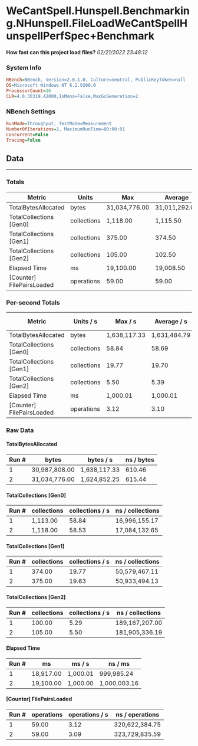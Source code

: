 ﻿# WeCantSpell.Hunspell.Benchmarking.NHunspell.FileLoadWeCantSpellHunspellPerfSpec+Benchmark
__How fast can this project load files?__
_02/21/2022 23:48:12_
### System Info
```ini
NBench=NBench, Version=2.0.1.0, Culture=neutral, PublicKeyToken=null
OS=Microsoft Windows NT 6.2.9200.0
ProcessorCount=16
CLR=4.0.30319.42000,IsMono=False,MaxGcGeneration=2
```

### NBench Settings
```ini
RunMode=Throughput, TestMode=Measurement
NumberOfIterations=2, MaximumRunTime=00:00:01
Concurrent=False
Tracing=False
```

## Data
-------------------

### Totals
|          Metric |           Units |             Max |         Average |             Min |          StdDev |
|---------------- |---------------- |---------------- |---------------- |---------------- |---------------- |
|TotalBytesAllocated |           bytes |   31,034,776.00 |   31,011,292.00 |   30,987,808.00 |       33,211.39 |
|TotalCollections [Gen0] |     collections |        1,118.00 |        1,115.50 |        1,113.00 |            3.54 |
|TotalCollections [Gen1] |     collections |          375.00 |          374.50 |          374.00 |            0.71 |
|TotalCollections [Gen2] |     collections |          105.00 |          102.50 |          100.00 |            3.54 |
|    Elapsed Time |              ms |       19,100.00 |       19,008.50 |       18,917.00 |          129.40 |
|[Counter] FilePairsLoaded |      operations |           59.00 |           59.00 |           59.00 |            0.00 |

### Per-second Totals
|          Metric |       Units / s |         Max / s |     Average / s |         Min / s |      StdDev / s |
|---------------- |---------------- |---------------- |---------------- |---------------- |---------------- |
|TotalBytesAllocated |           bytes |    1,638,117.33 |    1,631,484.79 |    1,624,852.25 |        9,379.83 |
|TotalCollections [Gen0] |     collections |           58.84 |           58.69 |           58.53 |            0.21 |
|TotalCollections [Gen1] |     collections |           19.77 |           19.70 |           19.63 |            0.10 |
|TotalCollections [Gen2] |     collections |            5.50 |            5.39 |            5.29 |            0.15 |
|    Elapsed Time |              ms |        1,000.01 |        1,000.01 |        1,000.00 |            0.01 |
|[Counter] FilePairsLoaded |      operations |            3.12 |            3.10 |            3.09 |            0.02 |

### Raw Data
#### TotalBytesAllocated
|           Run # |           bytes |       bytes / s |      ns / bytes |
|---------------- |---------------- |---------------- |---------------- |
|               1 |   30,987,808.00 |    1,638,117.33 |          610.46 |
|               2 |   31,034,776.00 |    1,624,852.25 |          615.44 |

#### TotalCollections [Gen0]
|           Run # |     collections | collections / s |ns / collections |
|---------------- |---------------- |---------------- |---------------- |
|               1 |        1,113.00 |           58.84 |   16,996,155.17 |
|               2 |        1,118.00 |           58.53 |   17,084,132.65 |

#### TotalCollections [Gen1]
|           Run # |     collections | collections / s |ns / collections |
|---------------- |---------------- |---------------- |---------------- |
|               1 |          374.00 |           19.77 |   50,579,467.11 |
|               2 |          375.00 |           19.63 |   50,933,494.13 |

#### TotalCollections [Gen2]
|           Run # |     collections | collections / s |ns / collections |
|---------------- |---------------- |---------------- |---------------- |
|               1 |          100.00 |            5.29 |  189,167,207.00 |
|               2 |          105.00 |            5.50 |  181,905,336.19 |

#### Elapsed Time
|           Run # |              ms |          ms / s |         ns / ms |
|---------------- |---------------- |---------------- |---------------- |
|               1 |       18,917.00 |        1,000.01 |      999,985.24 |
|               2 |       19,100.00 |        1,000.00 |    1,000,003.16 |

#### [Counter] FilePairsLoaded
|           Run # |      operations |  operations / s | ns / operations |
|---------------- |---------------- |---------------- |---------------- |
|               1 |           59.00 |            3.12 |  320,622,384.75 |
|               2 |           59.00 |            3.09 |  323,729,835.59 |


